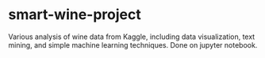 # smart-wine-project
Various analysis of wine data from Kaggle, including data visualization, text mining, and simple machine learning techniques.
Done on jupyter notebook.
